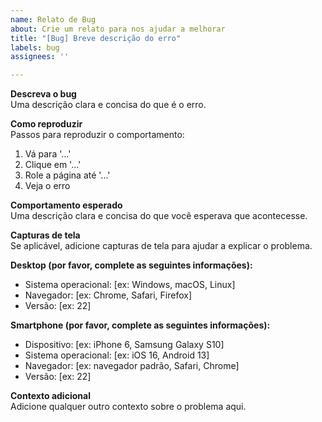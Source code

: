 ```yaml
---
name: Relato de Bug
about: Crie um relato para nos ajudar a melhorar
title: "[Bug] Breve descrição do erro"
labels: bug
assignees: ''

---
```


**Descreva o bug**  
Uma descrição clara e concisa do que é o erro.

**Como reproduzir**  
Passos para reproduzir o comportamento:
1. Vá para '...'
2. Clique em '...'
3. Role a página até '...'
4. Veja o erro

**Comportamento esperado**  
Uma descrição clara e concisa do que você esperava que acontecesse.

**Capturas de tela**  
Se aplicável, adicione capturas de tela para ajudar a explicar o problema.

**Desktop (por favor, complete as seguintes informações):**  
 - Sistema operacional: [ex: Windows, macOS, Linux]  
 - Navegador: [ex: Chrome, Safari, Firefox]  
 - Versão: [ex: 22]

**Smartphone (por favor, complete as seguintes informações):**  
 - Dispositivo: [ex: iPhone 6, Samsung Galaxy S10]  
 - Sistema operacional: [ex: iOS 16, Android 13]  
 - Navegador: [ex: navegador padrão, Safari, Chrome]  
 - Versão: [ex: 22]

**Contexto adicional**  
Adicione qualquer outro contexto sobre o problema aqui.
